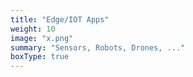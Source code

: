 ```yaml
---
title: "Edge/IOT Apps"
weight: 10
image: "x.png"
summary: "Sensors, Robots, Drones, ..."
boxType: true
---
```


